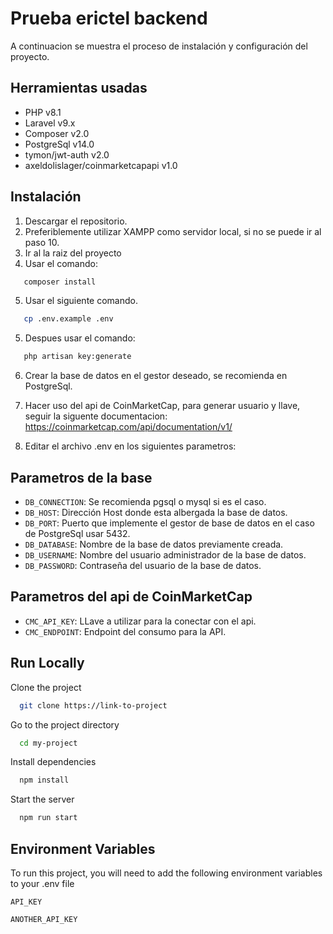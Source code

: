 
# Prueba erictel backend

A continuacion se muestra el proceso de instalación y configuración del proyecto.




## Herramientas usadas

- PHP v8.1
- Laravel v9.x
- Composer v2.0
- PostgreSql v14.0
- tymon/jwt-auth v2.0
- axeldolislager/coinmarketcapapi v1.0

## Instalación

1. Descargar el repositorio.
2. Preferiblemente utilizar XAMPP como servidor local, si no se puede ir al paso 10.
3. Ir al la raiz del proyecto
4. Usar el comando:
```bash
   composer install
```
5. Usar el siguiente comando.
```bash
   cp .env.example .env
```
5. Despues usar el comando:
```bash
   php artisan key:generate
```
6. Crear la base de datos en el gestor deseado, se recomienda en PostgreSql.

8. Hacer uso del api de CoinMarketCap, para generar usuario y llave, seguir la siguente documentacion: https://coinmarketcap.com/api/documentation/v1/

7. Editar el archivo .env en los siguientes parametros:

Parametros de la base
---------------

- `DB_CONNECTION`: Se recomienda pgsql o mysql si es el caso.
- `DB_HOST`: Dirección Host donde esta albergada la base de datos.
- `DB_PORT`: Puerto que implemente el gestor de base de datos en el caso de PostgreSql usar 5432.
- `DB_DATABASE`: Nombre de la base de datos previamente creada.
- `DB_USERNAME`: Nombre del usuario administrador de la base de datos.
- `DB_PASSWORD`: Contraseña del usuario de la base de datos.

Parametros del api de CoinMarketCap 
---------------
- `CMC_API_KEY`: LLave a utilizar para la conectar con el api.
- `CMC_ENDPOINT`: Endpoint del consumo para la API.





    
## Run Locally

Clone the project

```bash
  git clone https://link-to-project
```

Go to the project directory

```bash
  cd my-project
```

Install dependencies

```bash
  npm install
```

Start the server

```bash
  npm run start
```


## Environment Variables

To run this project, you will need to add the following environment variables to your .env file

`API_KEY`

`ANOTHER_API_KEY`

